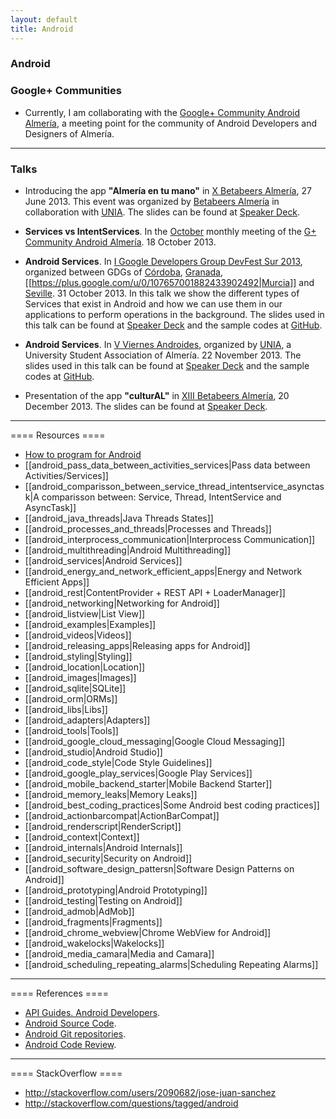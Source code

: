 ```yaml
---
layout: default
title: Android
---
```


### Android

### Google+ Communities
* Currently, I am collaborating with the [Google+ Community Android Almería](https://plus.google.com/u/0/communities/105420979515011141876), a meeting point for the community of Android Developers and Designers of Almería.

----

### Talks
  * Introducing the app **"Almería en tu mano"** in [X Betabeers Almería](http://betabeers.com/event/x-betabeers-almeria-1061/), 27 June 2013. This event was organized by [Betabeers Almería](https://twitter.com/betabeersALM) in collaboration with [UNIA](http://unia.ual.es). The slides can be found at [Speaker Deck](https://speakerdeck.com/josejuansanchez/almeria-en-tu-mano).

  * **Services vs IntentServices**. In the [October](http://josejuansanchez.org/blog/posts/charlas-de-la-comunidad-android-almera-en-octubre/) monthly meeting of the [G+ Community Android Almería](https://plus.google.com/u/0/communities/105420979515011141876). 18 October 2013.

  * **Android Services**.  In [I Google Developers Group DevFest Sur 2013](http://sur.gdgdevfest.com), organized between GDGs of [Córdoba](https://plus.google.com/u/0/106302567584201009963), [Granada](https://plus.google.com/u/0/+Gdggranada/), [[https://plus.google.com/u/0/107657001882433902492|Murcia]] and [Seville](https://plus.google.com/u/0/117186888160178861350/). 31 October 2013. In this talk we show the different types of Services that exist in Android and how we can use them in our applications to perform operations in the background. The slides used in this talk can be found at [Speaker Deck](https://speakerdeck.com/josejuansanchez/android-services) and  the sample codes at [GitHub](https://github.com/josejuansanchez/GDG-DevFestSur-2013).

  * **Android Services**.  In [V Viernes Androides](http://unia.ual.es/moodle/course/view.php?id=2), organized by [UNIA](http://unia.ual.es), a University Student Association of Almería. 22 November 2013. The slides used in this talk can be found at [Speaker Deck](https://speakerdeck.com/josejuansanchez/viernes-androides-android-services) and  the sample codes at [GitHub](https://github.com/josejuansanchez/GDG-DevFestSur-2013).

  * Presentation of the app **"culturAL"** in [XIII Betabeers Almería](http://betabeers.com/event/xiii-betabeers-almeria-1429/), 20 December 2013. The slides can be found at [Speaker Deck](https://speakerdeck.com/josejuansanchez/cultural).

----

==== Resources ====
  - [How to program for Android](android_how_to_program_for_android) 
  - [[android_pass_data_between_activities_services|Pass data between Activities/Services]]
  - [[android_comparisson_between_service_thread_intentservice_asynctask|A comparisson between: Service, Thread, IntentService and AsyncTask]]
  - [[android_java_threads|Java Threads States]]
  - [[android_processes_and_threads|Processes and Threads]]
  - [[android_interprocess_communication|Interprocess Communication]]
  - [[android_multithreading|Android Multithreading]]
  - [[android_services|Android Services]]
  - [[android_energy_and_network_efficient_apps|Energy and Network Efficient Apps]]
  - [[android_rest|ContentProvider + REST API + LoaderManager]]
  - [[android_networking|Networking for Android]]
  - [[android_listview|List View]]
  - [[android_examples|Examples]]
  - [[android_videos|Videos]]
  - [[android_releasing_apps|Releasing apps for Android]]
  - [[android_styling|Styling]]
  - [[android_location|Location]]
  - [[android_images|Images]]
  - [[android_sqlite|SQLite]]
  - [[android_orm|ORMs]]
  - [[android_libs|Libs]]
  - [[android_adapters|Adapters]]
  - [[android_tools|Tools]]
  - [[android_google_cloud_messaging|Google Cloud Messaging]]
  - [[android_studio|Android Studio]]
  - [[android_code_style|Code Style Guidelines]]
  - [[android_google_play_services|Google Play Services]]
  - [[android_mobile_backend_starter|Mobile Backend Starter]]
  - [[android_memory_leaks|Memory Leaks]]
  - [[android_best_coding_practices|Some Android best coding practices]]
  - [[android_actionbarcompat|ActionBarCompat]]
  - [[android_renderscript|RenderScript]]
  - [[android_context|Context]]
  - [[android_internals|Android Internals]]
  - [[android_security|Security on Android]]
  - [[android_software_design_pattersn|Software Design Patterns on Android]]
  - [[android_prototyping|Android Prototyping]]
  - [[android_testing|Testing on Android]]
  - [[android_admob|AdMob]]
  - [[android_fragments|Fragments]]
  - [[android_chrome_webview|Chrome WebView for Android]]
  - [[android_wakelocks|Wakelocks]]
  - [[android_media_camara|Media and Camara]]
  - [[android_scheduling_repeating_alarms|Scheduling Repeating Alarms]]

----

==== References ====

  * [API Guides. Android Developers](http://developer.android.com/guide/components/index.html).
  * [Android Source Code](http://source.android.com).
  * [Android Git repositories](https://android.googlesource.com).
  * [Android Code Review](https://android-review.googlesource.com/).

----

==== StackOverflow ====
  * http://stackoverflow.com/users/2090682/jose-juan-sanchez
  * http://stackoverflow.com/questions/tagged/android
